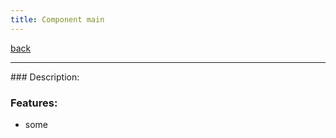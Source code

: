 ```yaml
---
title: Component main
---
```

[back](../COMPONENTS.MD)
<hr>
### Description:


### Features:
- some
